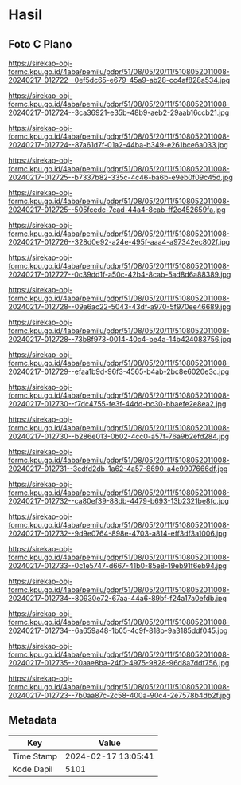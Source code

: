 # Hasil

## Foto C Plano

https://sirekap-obj-formc.kpu.go.id/4aba/pemilu/pdpr/51/08/05/20/11/5108052011008-20240217-012722--0ef5dc65-e679-45a9-ab28-cc4af828a534.jpg

https://sirekap-obj-formc.kpu.go.id/4aba/pemilu/pdpr/51/08/05/20/11/5108052011008-20240217-012724--3ca36921-e35b-48b9-aeb2-29aab16ccb21.jpg

https://sirekap-obj-formc.kpu.go.id/4aba/pemilu/pdpr/51/08/05/20/11/5108052011008-20240217-012724--87a61d7f-01a2-44ba-b349-e261bce6a033.jpg

https://sirekap-obj-formc.kpu.go.id/4aba/pemilu/pdpr/51/08/05/20/11/5108052011008-20240217-012725--b7337b82-335c-4c46-ba6b-e9eb0f09c45d.jpg

https://sirekap-obj-formc.kpu.go.id/4aba/pemilu/pdpr/51/08/05/20/11/5108052011008-20240217-012725--505fcedc-7ead-44a4-8cab-ff2c452659fa.jpg

https://sirekap-obj-formc.kpu.go.id/4aba/pemilu/pdpr/51/08/05/20/11/5108052011008-20240217-012726--328d0e92-a24e-495f-aaa4-a97342ec802f.jpg

https://sirekap-obj-formc.kpu.go.id/4aba/pemilu/pdpr/51/08/05/20/11/5108052011008-20240217-012727--0c39dd1f-a50c-42b4-8cab-5ad8d6a88389.jpg

https://sirekap-obj-formc.kpu.go.id/4aba/pemilu/pdpr/51/08/05/20/11/5108052011008-20240217-012728--09a6ac22-5043-43df-a970-5f970ee46689.jpg

https://sirekap-obj-formc.kpu.go.id/4aba/pemilu/pdpr/51/08/05/20/11/5108052011008-20240217-012728--73b8f973-0014-40c4-be4a-14b424083756.jpg

https://sirekap-obj-formc.kpu.go.id/4aba/pemilu/pdpr/51/08/05/20/11/5108052011008-20240217-012729--efaa1b9d-96f3-4565-b4ab-2bc8e6020e3c.jpg

https://sirekap-obj-formc.kpu.go.id/4aba/pemilu/pdpr/51/08/05/20/11/5108052011008-20240217-012730--f7dc4755-fe3f-44dd-bc30-bbaefe2e8ea2.jpg

https://sirekap-obj-formc.kpu.go.id/4aba/pemilu/pdpr/51/08/05/20/11/5108052011008-20240217-012730--b286e013-0b02-4cc0-a57f-76a9b2efd284.jpg

https://sirekap-obj-formc.kpu.go.id/4aba/pemilu/pdpr/51/08/05/20/11/5108052011008-20240217-012731--3edfd2db-1a62-4a57-8690-a4e9907666df.jpg

https://sirekap-obj-formc.kpu.go.id/4aba/pemilu/pdpr/51/08/05/20/11/5108052011008-20240217-012732--ca80ef39-88db-4479-b693-13b2321be8fc.jpg

https://sirekap-obj-formc.kpu.go.id/4aba/pemilu/pdpr/51/08/05/20/11/5108052011008-20240217-012732--9d9e0764-898e-4703-a814-eff3df3a1006.jpg

https://sirekap-obj-formc.kpu.go.id/4aba/pemilu/pdpr/51/08/05/20/11/5108052011008-20240217-012733--0c1e5747-d667-41b0-85e8-19eb91f6eb94.jpg

https://sirekap-obj-formc.kpu.go.id/4aba/pemilu/pdpr/51/08/05/20/11/5108052011008-20240217-012734--80930e72-67aa-44a6-89bf-f24a17a0efdb.jpg

https://sirekap-obj-formc.kpu.go.id/4aba/pemilu/pdpr/51/08/05/20/11/5108052011008-20240217-012734--6a659a48-1b05-4c9f-818b-9a3185ddf045.jpg

https://sirekap-obj-formc.kpu.go.id/4aba/pemilu/pdpr/51/08/05/20/11/5108052011008-20240217-012735--20aae8ba-24f0-4975-9828-96d8a7ddf756.jpg

https://sirekap-obj-formc.kpu.go.id/4aba/pemilu/pdpr/51/08/05/20/11/5108052011008-20240217-012723--7b0aa87c-2c58-400a-90c4-2e7578b4db2f.jpg


## Metadata

| Key        | Value               |
| ---------- | ------------------- |
| Time Stamp | 2024-02-17 13:05:41 |
| Kode Dapil | 5101                |




